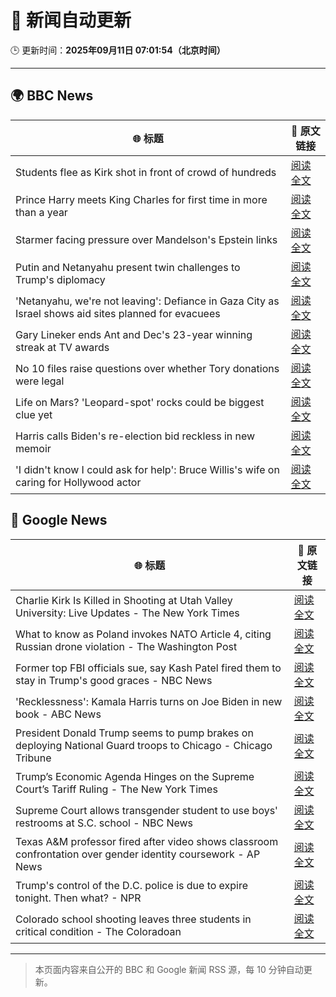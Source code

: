 # 🧠 新闻自动更新

🕒 更新时间：**2025年09月11日 07:01:54（北京时间）**

---

## 🌍 BBC News

| 🌐 标题 | 🔗 原文链接 |
|--------|-------------|
| Students flee as Kirk shot in front of crowd of hundreds | [阅读全文](https://www.bbc.com/news/videos/c2ejgzyggpmo?at_medium=RSS&at_campaign=rss) |
| Prince Harry meets King Charles for first time in more than a year | [阅读全文](https://www.bbc.com/news/articles/cly14jq42djo?at_medium=RSS&at_campaign=rss) |
| Starmer facing pressure over Mandelson's Epstein links | [阅读全文](https://www.bbc.com/news/articles/cwy9jqn0vyjo?at_medium=RSS&at_campaign=rss) |
| Putin and Netanyahu present twin challenges to Trump's diplomacy | [阅读全文](https://www.bbc.com/news/articles/cvg9pnpqm2jo?at_medium=RSS&at_campaign=rss) |
| 'Netanyahu, we're not leaving': Defiance in Gaza City as Israel shows aid sites planned for evacuees | [阅读全文](https://www.bbc.com/news/articles/c0lkz0l4x51o?at_medium=RSS&at_campaign=rss) |
| Gary Lineker ends Ant and Dec's 23-year winning streak at TV awards | [阅读全文](https://www.bbc.com/news/articles/cg7dgd394kno?at_medium=RSS&at_campaign=rss) |
| No 10 files raise questions over whether Tory donations were legal | [阅读全文](https://www.bbc.com/news/articles/cp3qww29146o?at_medium=RSS&at_campaign=rss) |
| Life on Mars? 'Leopard-spot' rocks could be biggest clue yet | [阅读全文](https://www.bbc.com/news/articles/cd725pj0g9ro?at_medium=RSS&at_campaign=rss) |
| Harris calls Biden's re-election bid reckless in new memoir | [阅读全文](https://www.bbc.com/news/articles/cq5jgg1491do?at_medium=RSS&at_campaign=rss) |
| 'I didn't know I could ask for help': Bruce Willis's wife on caring for Hollywood actor | [阅读全文](https://www.bbc.com/news/videos/cp8j2v458z8o?at_medium=RSS&at_campaign=rss) |

## 📰 Google News

| 🌐 标题 | 🔗 原文链接 |
|--------|-------------|
| Charlie Kirk Is Killed in Shooting at Utah Valley University: Live Updates - The New York Times | [阅读全文](https://news.google.com/rss/articles/CBMic0FVX3lxTFA4bjhmRW5SdFowbzBybXE2VFZfdnBaNS1TOUZwQWNYUVZfeEJxUEFtdEJzOFFDZzVpS1FJOGdDTEZ3Y05WMW1uYlQzMTJLSlpWUDBwQ0UzY255dWpCNDdnN3ZqUHFwcEo5b1JzTGpaQjNYRDQ?oc=5) |
| What to know as Poland invokes NATO Article 4, citing Russian drone violation - The Washington Post | [阅读全文](https://news.google.com/rss/articles/CBMilgFBVV95cUxPTXBwRjNrZ0Y0a25CVUFXMldQbEJudDB4djMxZWZ0b2RDTTFkT1hsWmdsak1ieEg1TUZNdmplVjhFYklOMXRqdmt6UnFhaHZUWlFxZWV5ZW9fY2U1MGhzTkJWV3NabURkNDRCNUZhVmozMU1MM3Ywd2cyMDM2T0pIbjdqMkZscGlmc0hmdS1oUW1IaDVnS0E?oc=5) |
| Former top FBI officials sue, say Kash Patel fired them to stay in Trump's good graces - NBC News | [阅读全文](https://news.google.com/rss/articles/CBMizgFBVV95cUxPNVhON1gxay1iSHByWEFoejhEeDFweFh1cUh4RUQ1b1ZmTUl5OXJNYjh2R2x4SThZTEpPVDV3MzB2aENhN2ZvYzZXMUR4Q1pVNlJjMGo3bzVTOGljUkota3U4cHdaMzBIUEZNNU1YNjVWMnMwV21WNXh6aTNTWUQ5RVFUUWd1ZnhwTXUzbTJUdmZlcmQ5ZEhRLW5VU0RabnJERVFzYzY3a0cwb1c5ZEFzUFl4Y1hnYTBrOWkwQXFyVEotdHhBaHN0QjBSY0d3d9IBVkFVX3lxTE4tZmhIb21UcDExQ204T0xJeS1HQnh1ck9XQ3RxZXFFeHk3ZUZLdThNdEw2ejgxUjQ0RVo4dWJ5N0U3RVlBdWRmUThWTHJHNVdlZTNLb293?oc=5) |
| 'Recklessness': Kamala Harris turns on Joe Biden in new book - ABC News | [阅读全文](https://news.google.com/rss/articles/CBMipAFBVV95cUxQV3hsbFlfQVhQMllOTWRCVlh3Qi1kU0tBdmdPMXRWRTE0UXQ1eVNFRzZGVmJkanE1V3FKVHpPTDNLdFBUNVh0VDhRb0N6NlNfUl8wODF1amlrYTFOMkowaUZMWXM3Q0RybENKc1VlaU1GMnA4UFBiWVJlMGFtM3cyWWN4WW9OZ09POGVDeWk3b0RjRHRsTG1wM0cxYnI4ZWRmazJTUdIBqgFBVV95cUxPWW5yWUZTSjlKMHlYby1hdE9LbFR5cDQ0cDVsRDdDbDgxaktfbjluUzhCTjN5YXBLaHJSNzhQQmh6eWdGcXNLb1dxOHc1Y1UzVElfWkpaM0VhZHdSVkZaRlltVFlCaWgtR2VlQzNVVGk1aWxubVNDT2NmNkJqSG53bHhpSm10X1JmZDdzZ3NqakU4eWxwZEZOd24xczJ3bWZnd0JVUFdtTnNYdw?oc=5) |
| President Donald Trump seems to pump brakes on deploying National Guard troops to Chicago - Chicago Tribune | [阅读全文](https://news.google.com/rss/articles/CBMiqwFBVV95cUxQaHBKOEU1blJIS3haR2w1WkgtNW1vOEZNLW9hUkdKQTJ3ZHdmU1Q4RmxNY0MzeVdPb19WUkI3QjVVX2RYdC1kRDdISnN2YmxRLUIweFFfTWNNZkwzNVV6M1JHWXZVV0xCcFZQZnEzdXJNX0NlU1l5V0VjTkZKVkk0STViSGhwalZnbGN3X3RqQk9fcE4wOS1FQ1FUb1MtZ1BYd09wUWRCcG4yOU0?oc=5) |
| Trump’s Economic Agenda Hinges on the Supreme Court’s Tariff Ruling - The New York Times | [阅读全文](https://news.google.com/rss/articles/CBMihgFBVV95cUxOellXLTBIRHVuY2FfbkRqVVdDcldJMXpIQWF6dXFiQVFOWlpkaUVXVG56SjVrc2oyTGVFQkVKek5jSzhHU21VMnlIUjJ3NUwxVWtGM1ZvcnhlbDgtdWVoSlhxX3MxWTl4SmlOMEhJaHFNVUlHZFR2TlJpNnlOM3JTOENUNjEyZw?oc=5) |
| Supreme Court allows transgender student to use boys' restrooms at S.C. school - NBC News | [阅读全文](https://news.google.com/rss/articles/CBMiwwFBVV95cUxQaDRoZS03SW1vLTNKZlp4MlRZOVNUaGk1cTYydmg3TFVVR3dJOGpJNld0MFl3WXNpLXdMdGM0Q1NGaElUZDd1aG50a1ZMVlJmOTRWRlptWjc3Mk10Ml92ZmwwWlhwYjNnMFd5Mm9WbUJPQUNISnhKNzlIZUwxdkdnUkZvS2h3ZHVzTVE3WTJEZ0ZMNEZyWHdUMEpJLV9IdWM5QUFsaVBDeGFzdDZsQzBvTVFLVEJoM1JZNURwSW9pNWJDa2fSAVZBVV95cUxPVENYQ3Znc1J6NUp3aDloelVpTHVBNmw0UHlLUGk3THEycllNOXFzVWc0Qkw3QnZsQzZqcUx0cXBiWVljbTEtb0tnU2ZaZmlpNEVIRHd3Zw?oc=5) |
| Texas A&M professor fired after video shows classroom confrontation over gender identity coursework - AP News | [阅读全文](https://news.google.com/rss/articles/CBMiogFBVV95cUxQbzd2Mkp0bUJ6SWYxcDR4MllPZ29vUGNyX0tTc21RWXh5NGxJVU9ZVVhmMlZhQmVkdHlhV2tpRFRhbU4wQkVlYkpMeFQxczVIZ0RKc2pvOXBoTWNwaWMydjBmQ1UyeGJUVnU2UUxfRkpiOTFkbEdScXZSU0FJalhrVnNNWkF2NjhhVkZFYlpYbFNZQS1qSEtDWkF5Rnh6VG5QWnc?oc=5) |
| Trump's control of the D.C. police is due to expire tonight. Then what? - NPR | [阅读全文](https://news.google.com/rss/articles/CBMigAFBVV95cUxNY2Z2aTh1eUo4NFZVTXdjNm1iU05JRHU3dFNJV050ODUtZWt5aWdNOFIySENwbFQ0RVEwdFZfMHRsdV9xZlNtYkdvSnZadmJUS2RlVDBkTnl3ckE3bWkxTU94eHJGalhXV05tUE9SYUdEVDZBZ3d3aEhhRHYtc1pMbA?oc=5) |
| Colorado school shooting leaves three students in critical condition - The Coloradoan | [阅读全文](https://news.google.com/rss/articles/CBMi9AFBVV95cUxPN3RyNzNPeXN5SDZ0Zk5NRVpDOWNZMC1BaGNGeVFvWTdKdnhkQzd1djAtTEl6aF9YUzU3bExFa0JYcVN1UjB5MFBqMmVmNjEyNEhpSWY5WEN5NVVUc0kzWlpNMENya3FLNVB5ZURCWjViM3NlSGpyYVM3dmR0cHNSYXpIZzF6ZVBFUWp2bjltWnM0SkdDVmJqeEpYTVJqeHJSTVhLWHgtWENmZXZDUnh0YVp1ajNIUWMxUGgtVWlhSVlfbDRqMTQybkY0dnE5UnY4VjZEcjdUck9PcE1DQXpvZ2lmMmtDWlNKd3IzWlRyanM0a3Ri?oc=5) |

---
> 本页面内容来自公开的 BBC 和 Google 新闻 RSS 源，每 10 分钟自动更新。